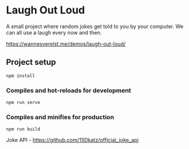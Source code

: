 # Laugh Out Loud
A small project where random jokes get told to you by your computer.
We can all use a laugh every now and then.

https://wannesverelst.me/demos/laugh-out-loud/

## Project setup
```
npm install
```

### Compiles and hot-reloads for development
```
npm run serve
```

### Compiles and minifies for production
```
npm run build
```

Joke API - https://github.com/15Dkatz/official_joke_api
